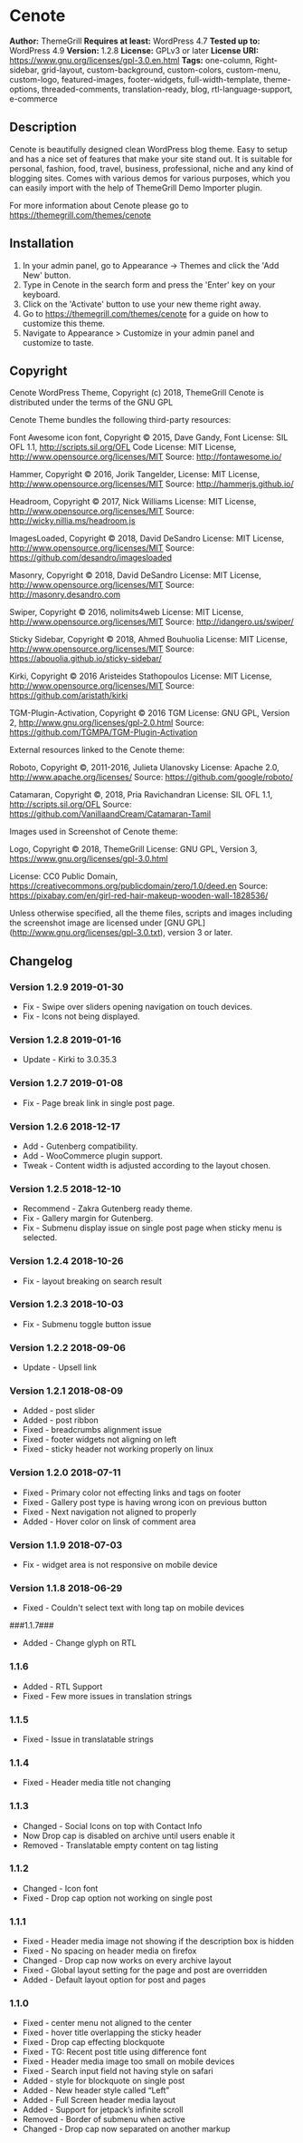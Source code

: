 # Cenote #
**Author:** ThemeGrill
**Requires at least:** WordPress 4.7
**Tested up to:** WordPress 4.9
**Version:** 1.2.8
**License:** GPLv3 or later
**License URI:** https://www.gnu.org/licenses/gpl-3.0.en.html
**Tags:** one-column, Right-sidebar, grid-layout, custom-background, custom-colors, custom-menu, custom-logo, featured-images, footer-widgets, full-width-template, theme-options, threaded-comments, translation-ready, blog, rtl-language-support, e-commerce

## Description ##
Cenote is beautifully designed clean WordPress blog theme. Easy to setup and has a nice set of features that make your site stand out. It is suitable for personal, fashion, food, travel, business, professional, niche and any kind of blogging sites. Comes with various demos for various purposes, which you can easily import with the help of ThemeGrill Demo Importer plugin.

For more information about Cenote please go to https://themegrill.com/themes/cenote

## Installation ##

1. In your admin panel, go to Appearance -> Themes and click the 'Add New' button.
2. Type in Cenote in the search form and press the 'Enter' key on your keyboard.
3. Click on the 'Activate' button to use your new theme right away.
4. Go to https://themegrill.com/themes/cenote for a guide on how to customize this theme.
5. Navigate to Appearance > Customize in your admin panel and customize to taste.

## Copyright ##

Cenote WordPress Theme, Copyright (c) 2018, ThemeGrill
Cenote is distributed under the terms of the GNU GPL

Cenote Theme bundles the following third-party resources:

Font Awesome icon font, Copyright © 2015, Dave Gandy,
Font License: SIL OFL 1.1, http://scripts.sil.org/OFL
Code License: MIT License, http://www.opensource.org/licenses/MIT
Source: http://fontawesome.io/

Hammer, Copyright © 2016, Jorik Tangelder,
License: MIT License, http://www.opensource.org/licenses/MIT
Source: http://hammerjs.github.io/

Headroom, Copyright © 2017, Nick Williams
License: MIT License, http://www.opensource.org/licenses/MIT
Source: http://wicky.nillia.ms/headroom.js

ImagesLoaded, Copyright © 2018, David DeSandro
License: MIT License, http://www.opensource.org/licenses/MIT
Source: https://github.com/desandro/imagesloaded

Masonry, Copyright © 2018, David DeSandro
License: MIT License, http://www.opensource.org/licenses/MIT
Source: http://masonry.desandro.com

Swiper, Copyright © 2016, nolimits4web
License: MIT License, http://www.opensource.org/licenses/MIT
Source: http://idangero.us/swiper/

Sticky Sidebar, Copyright © 2018, Ahmed Bouhuolia
License: MIT License, http://www.opensource.org/licenses/MIT
Source: https://abouolia.github.io/sticky-sidebar/

Kirki, Copyright © 2016 Aristeides Stathopoulos
License: MIT License, http://www.opensource.org/licenses/MIT
Source: https://github.com/aristath/kirki

TGM-Plugin-Activation, Copyright © 2016 TGM
License: GNU GPL, Version 2, http://www.gnu.org/licenses/gpl-2.0.html
Source: https://github.com/TGMPA/TGM-Plugin-Activation

External resources linked to the Cenote theme:

Roboto, Copyright ©, 2011-2016, Julieta Ulanovsky
License: Apache 2.0,  http://www.apache.org/licenses/
Source: https://github.com/google/roboto/

Catamaran, Copyright ©, 2018, Pria Ravichandran
License: SIL OFL 1.1, http://scripts.sil.org/OFL
Source: https://github.com/VanillaandCream/Catamaran-Tamil


Images used in Screenshot of Cenote theme:

Logo, Copyright © 2018, ThemeGrill
License: GNU GPL, Version 3, https://www.gnu.org/licenses/gpl-3.0.html

License: CC0 Public Domain, https://creativecommons.org/publicdomain/zero/1.0/deed.en
Source: https://pixabay.com/en/girl-red-hair-makeup-wooden-wall-1828536/

Unless otherwise specified, all the theme files, scripts and images including the screenshot image are licensed under [GNU GPL] (http://www.gnu.org/licenses/gpl-3.0.txt), version 3 or later.

## Changelog ##
### Version 1.2.9 2019-01-30 ###
* Fix - Swipe over sliders opening navigation on touch devices.
* Fix - Icons not being displayed.

### Version 1.2.8 2019-01-16 ###
* Update - Kirki to 3.0.35.3

### Version 1.2.7 2019-01-08 ###
* Fix - Page break link in single post page.

### Version 1.2.6 2018-12-17 ###
* Add - Gutenberg compatibility.
* Add - WooCommerce plugin support.
* Tweak - Content width is adjusted according to the layout chosen.

### Version 1.2.5 2018-12-10 ###
* Recommend - Zakra Gutenberg ready theme.
* Fix - Gallery margin for Gutenberg.
* Fix - Submenu display issue on single post page when sticky menu is selected.

### Version 1.2.4 2018-10-26 ###
* Fix - layout breaking on search result

### Version 1.2.3 2018-10-03 ###
* Fix - Submenu toggle button issue

### Version 1.2.2 2018-09-06 ###
* Update - Upsell link

### Version 1.2.1 2018-08-09 ###
* Added - post slider
* Added - post ribbon
* Fixed - breadcrumbs alignment issue
* Fixed - footer widgets not aligning on left
* Fixed - sticky header not working properly on linux

### Version 1.2.0 2018-07-11 ###
* Fixed - Primary color not effecting links and tags on footer
* Fixed - Gallery post type is having wrong icon on previous button
* Fixed - Next navigation not aligned to properly
* Added - Hover color on linsk of comment area

### Version 1.1.9 2018-07-03 ###
* Fix - widget area is not responsive on mobile device

### Version 1.1.8 2018-06-29 ###
* Fixed - Couldn't select text with long tap on mobile devices

###1.1.7###
* Added - Change glyph on RTL

### 1.1.6 ###
* Added - RTL Support
* Fixed - Few more issues in translation strings

### 1.1.5 ###
* Fixed - Issue in translatable strings

### 1.1.4 ###
* Fixed - Header media title not changing

### 1.1.3 ###
* Changed - Social Icons on top with Contact Info
* Now Drop cap is disabled on archive until users enable it
* Removed - Translatable empty content on tag listing

### 1.1.2 ###
* Changed - Icon font
* Fixed - Drop cap option not working on single post

### 1.1.1 ###
* Fixed - Header media image not showing if the description box is hidden
* Fixed - No spacing on header media on firefox
* Changed - Drop cap now works on every archive layout
* Fixed - Global layout setting for the page and post are overridden
* Added - Default layout option for post and pages

### 1.1.0 ###
* Fixed - center menu not aligned to the center
* Fixed - hover title overlapping the sticky header
* Fixed - Drop cap effecting blockquote
* Fixed - TG: Recent post title using difference font
* Fixed - Header media image too small on mobile devices
* Fixed - Search input field not having style on safari
* Added - style for blockquote on single post
* Added - New header style called “Left”
* Added - Full Screen header media layout
* Added - Support for jetpack’s infinite scroll
* Removed - Border of submenu when active
* Changed - Drop cap now separated on another markup
